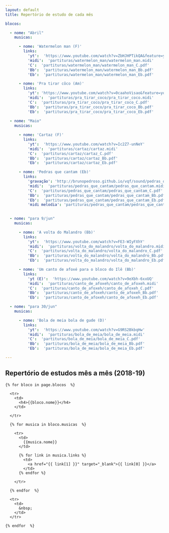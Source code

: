 ```yaml
---
layout: default
title: Repertório de estudo de cada mês

blocos:

  - nome: "Abril"
    musicas:

      - nome: 'Watermelon man (F)'
        links:
          'yt':  'https://www.youtube.com/watch?v=ZbHJHPTikQA&feature=youtu.be'
          'midi':  'partituras/watermelon_man/watermelon_man.midi' 
          'C':  'partituras/watermelon_man/watermelon_man_C.pdf'          
          'Bb':  'partituras/watermelon_man/watermelon_man_Bb.pdf'          
          'Eb':  'partituras/watermelon_man/watermelon_man_Eb.pdf'                    

      - nome: 'Pra tirar côco (Am)'
        links:
          'yt': 'https://www.youtube.com/watch?v=0caahoVisao&feature=youtu.be'
          'midi':  'partituras/pra_tirar_coco/pra_tirar_coco.midi' 
          'C':  'partituras/pra_tirar_coco/pra_tirar_coco_C.pdf'          
          'Bb':  'partituras/pra_tirar_coco/pra_tirar_coco_Bb.pdf'          
          'Eb':  'partituras/pra_tirar_coco/pra_tirar_coco_Eb.pdf'                    
          
  - nome: "Maio"
    musicas:

      - nome: 'Cartaz (F)'
        links:
          'yt':  'https://www.youtube.com/watch?v=Ic2Z7-unNeY'
          'midi':  'partituras/cartaz/cartaz.midi' 
          'C':  'partituras/cartaz/cartaz_C.pdf'          
          'Bb':  'partituras/cartaz/cartaz_Bb.pdf'          
          'Eb':  'partituras/cartaz/cartaz_Eb.pdf'                    

      - nome: 'Pedras que cantam (Eb)'
        links:
          'gravação': 'http://brunopedroso.github.io/vqf/sound/pedras_que_cantam.mpeg'
          'midi':  'partituras/pedras_que_cantam/pedras_que_cantam.midi' 
          'C':  'partituras/pedras_que_cantam/pedras_que_cantam_C.pdf'          
          'Bb':  'partituras/pedras_que_cantam/pedras_que_cantam_Bb.pdf'          
          'Eb':  'partituras/pedras_que_cantam/pedras_que_cantam_Eb.pdf' 
          'midi melodia': 'partituras/pedras_que_cantam/pedras_que_cantam_C.midi'
          

  - nome: "para 9/jun"
    musicas:

      - nome: 'A volta do Malandro (Bb)'
        links:
          'yt':  'https://www.youtube.com/watch?v=FE3-WIyFXhY'
          'midi':  'partituras/volta_do_malandro/volta_do_malandro.midi' 
          'C':  'partituras/volta_do_malandro/volta_do_malandro_C.pdf'          
          'Bb':  'partituras/volta_do_malandro/volta_do_malandro_Bb.pdf'          
          'Eb':  'partituras/volta_do_malandro/volta_do_malandro_Eb.pdf'     

      - nome: 'Um canto de afoxé para o bloco do Ilê (Bb)'
        links:
          'yt (E)':  'https://www.youtube.com/watch?v=9eXbh-6xxUQ'
          'midi':  'partituras/canto_de_afoxeh/canto_de_afoxeh.midi' 
          'C':  'partituras/canto_de_afoxeh/canto_de_afoxeh_C.pdf'
          'Bb':  'partituras/canto_de_afoxeh/canto_de_afoxeh_Bb.pdf'
          'Eb':  'partituras/canto_de_afoxeh/canto_de_afoxeh_Eb.pdf'

  - nome: "para 30/jun"
    musicas:

      - nome: 'Bola de meia bola de gude (D)'
        links:
          'yt':  'https://www.youtube.com/watch?v=G9RS2BkbqHw'
          'midi':  'partituras/bola_de_meia/bola_de_meia.midi' 
          'C':  'partituras/bola_de_meia/bola_de_meia_C.pdf'          
          'Bb':  'partituras/bola_de_meia/bola_de_meia_Bb.pdf'          
          'Eb':  'partituras/bola_de_meia/bola_de_meia_Eb.pdf'                    

---
```




<style type="text/css" media="screen">
  td {
    padding: 5px 10px;
  }

  h4 {
    font-size: 1.5em;
    font-weight: bold;
    margin-top:30px;
  }
</style>


## Repertório de estudos mês a mês (2018-19)

  <table>

    {% for bloco in page.blocos  %}

      <tr>
        <td>
          <h4>{{bloco.nome}}</h4>
        </td>

<!--         {% if bloco.musicas  %}
          <td colspan='3'>
            Partituras
          </td>
        {% endif %}
 -->
      </tr>

      {% for musica in bloco.musicas  %}

        <tr>
          <td>
            {{musica.nome}}
          </td>

          {% for link in musica.links %}
            <td>
              <a href="{{ link[1] }}" target="_blank">{{ link[0] }}</a>
            </td>
          {% endfor %}

        </tr>

      {% endfor  %}

      <tr>
        <td>
          &nbsp;
        </td>
      </tr>

    {% endfor  %}


  </table>

  <br/>
  <br/>
  <br/>
  <br/>
  <br/>
  <br/>

